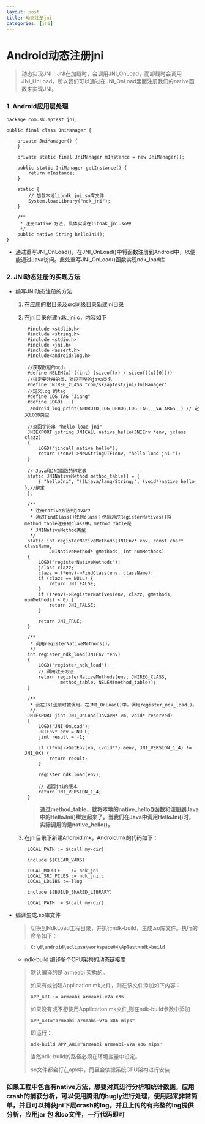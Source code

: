 ```yaml
---
layout: post
title: 动态注册jni
categories: [jni]
---
```


Android动态注册jni
=================

> 动态实现JNI：JNI在加载时，会调用JNI_OnLoad，而卸载时会调用JNI_UnLoad，所以我们可以通过在JNI_OnLoad里面注册我们的native函数来实现JNI。

### 1. Android应用层处理

	package com.sk.aptest.jni;

	public final class JniManager {
	
	    private JniManager() {
	    }
	
	    private static final JniManager mInstance = new JniManager();
	
	    public static JniManager getInstance() {
	        return mInstance;
	    }
	
	    static {
	        // 加载本地libndk_jni.so库文件
	        System.loadLibrary("ndk_jni");
	    }
	
	    /**
	     * 注册native 方法, 具体实现在libnak_jni.so中
	     */
	    public native String helloJni();
	}


* 通过重写JNI_OnLoad()，在JNI_OnLoad()中将函数注册到Android中，以便能通过Java访问。此处重写JNI_OnLoad()函数实现ndk_load库

### 2. JNI动态注册的实现方法

* 编写JNI动态注册的方法

	1. 在应用的根目录及src同级目录新建jni目录
	2. 在jni目录创建ndk_jni.c，内容如下

			#include <stdlib.h>
			#include <string.h>
			#include <stdio.h>
			#include <jni.h>
			#include <assert.h>
			#include<android/log.h>
			
			//获取数组的大小
			#define NELEM(x) ((int) (sizeof(x) / sizeof((x)[0])))
			//指定要注册的类，对应完整的java类名
			#define JNIREG_CLASS "com/sk/aptest/jni/JniManager"
			//定义log 的tag
			#define LOG_TAG "Jiang"
			#define LOGD(...)  __android_log_print(ANDROID_LOG_DEBUG,LOG_TAG,__VA_ARGS__) // 定义LOGD类型
			
			//返回字符串 "hello load jni"
			JNIEXPORT jstring JNICALL native_hello(JNIEnv *env, jclass clazz)
			{
				LOGD("jincall native_hello");
			    return (*env)->NewStringUTF(env, "hello load jni.");
			}
			
			// Java和JNI函数的绑定表
			static JNINativeMethod method_table[] = {
			    { "helloJni", "()Ljava/lang/String;", (void*)native_hello },//绑定
			};
			
			/**
			 * 注册native方法到java中
			 * 通过FindClass()找到class；然后通过RegisterNatives()将method_table注册到class中。method_table是
			 * JNINativeMethod类型
			 */
			static int registerNativeMethods(JNIEnv* env, const char* className,
			        JNINativeMethod* gMethods, int numMethods)
			{
				LOGD("registerNativeMethods");
			    jclass clazz;
			    clazz = (*env)->FindClass(env, className);
			    if (clazz == NULL) {
			        return JNI_FALSE;
			    }
			    if ((*env)->RegisterNatives(env, clazz, gMethods, numMethods) < 0) {
			        return JNI_FALSE;
			    }
			
			    return JNI_TRUE;
			}
			
			/**
			 * 调用registerNativeMethods()。
			 */
			int register_ndk_load(JNIEnv *env)
			{
				LOGD("register_ndk_load");
			    // 调用注册方法
			    return registerNativeMethods(env, JNIREG_CLASS,
			            method_table, NELEM(method_table));
			}
			
			/**
			 * 会在JNI注册时被调用。在JNI_OnLoad()中，调用register_ndk_load()。
			 */
			JNIEXPORT jint JNI_OnLoad(JavaVM* vm, void* reserved)
			{
				LOGD("JNI_OnLoad");
			    JNIEnv* env = NULL;
			    jint result = -1;
			
			    if ((*vm)->GetEnv(vm, (void**) &env, JNI_VERSION_1_4) != JNI_OK) {
			        return result;
			    }
			
			    register_ndk_load(env);
			
			    // 返回jni的版本
			    return JNI_VERSION_1_4;
			}

		> **通过method_table，就将本地的native_hello()函数和注册到Java中的HelloJni()绑定起来了。当我们在Java中调用HelloJni()时，实际调用的是native_hello()。**

	3. 在jni目录下新建Android.mk，Android.mk的代码如下：

			LOCAL_PATH := $(call my-dir)
			
			include $(CLEAR_VARS)
			
			LOCAL_MODULE    := ndk_jni
			LOCAL_SRC_FILES := ndk_jni.c
			LOCAL_LDLIBS :=-llog

			include $(BUILD_SHARED_LIBRARY)
			
			LOCAL_PATH := $(call my-dir)

* 编译生成.so库文件

	> 切换到NdkLoad工程目录，并执行ndk-build，生成.so库文件。执行的命令如下：
	
	> **`C:\d\android\eclipse\workspace04\ApTest>ndk-build`**

	* ndk-build 编译多个CPU架构的动态链接库 

	> 默认编译的是 armeabi 架构的。
	>
	>如果有或创建Application.mk文件，则在该文件添加如下内容：
	>
	> **`APP_ABI := armeabi armeabi-v7a x86`**
	>
	>如果没有或不想使用Application.mk文件,则在ndk-build参数中添加
	>
	>**`APP_ABI="armeabi armeabi-v7a x86 mips"`**
	>
	>即运行：
	>
	>**`ndk-build APP_ABI="armeabi armeabi-v7a x86 mips"`**
	>
	>当然ndk-build的路径必须在环境变量中设定。
	>
	>so文件都会打在apk中，而且会依据系统CPU架构进行安装 

### 如果工程中包含有native方法，想要对其进行分析和统计数据，应用crash的捕获分析，可以使用腾讯的bugly进行处理，使用起来非常简单，并且可以捕获jni下层crash的log。并且上传的有完整的log提供分析，应用jar 包 和so文件，一行代码即可
